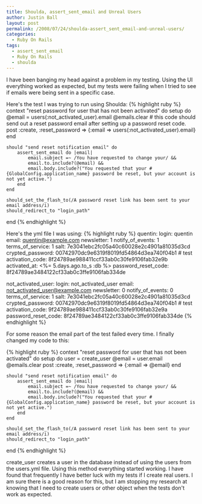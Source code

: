 ```yaml
---
title: Shoulda, assert_sent_email and Unreal Users
author: Justin Ball
layout: post
permalink: /2008/07/24/shoulda-assert_sent_email-and-unreal-users/
categories:
  - Ruby On Rails
tags:
  - assert_sent_email
  - Ruby On Rails
  - shoulda
---
```


I have been banging my head against a problem in my testing.  Using the UI everything worked as expected, but my tests were failing when I tried to see if emails were being sent in a specific case.

Here's the test I was trying to run using Shoulda:
{% highlight ruby %}
context "reset password for user that has not been activated" do
    setup do
        @email = users(:not_activated_user).email
        @emails.clear
        # this code should send out a reset password email after setting up a password reset code.
        post :create, :reset_password => {:email => users(:not_activated_user).email}
    end

    should "send reset notification email" do
        assert_sent_email do |email|
            email.subject =~ /You have requested to change your/ &&
            email.to.include?(@email) &&
            email.body.include?("You requested that your #{GlobalConfig.application_name} password be reset, but your account is not yet active.")
        end
    end

    should_set_the_flash_to(/A password reset link has been sent to your email address/i)
    should_redirect_to "login_path"

end
{% endhighlight %}

Here's the yml file I was using:
{% highlight ruby %}
quentin:
	  login: quentin
	  email: quentin@example.com
	  newsletter: 1
	  notify_of_events: 1
	  terms_of_service: 1
	  salt: 7e3041ebc2fc05a40c60028e2c4901a81035d3cd
	  crypted_password: 00742970dc9e6319f8019fd54864d3ea740f04b1 # test
	  activation_code: 8f24789ae988411ccf33ab0c30fe9106fab32e9b
	  activated_at: <%= 5.days.ago.to_s :db %>
	  password_reset_code: 8f24789ae3484122cf33ab0c3ffe9106fab334de

not_activated_user:
	  login: not_activated_user
	  email: not_activated_user@example.com
	  newsletter: 0
	  notify_of_events: 0
	  terms_of_service: 1
	  salt: 7e3041ebc2fc05a40c60028e2c4901a81035d3cd
	  crypted_password: 00742970dc9e6319f8019fd54864d3ea740f04b1 # test
	  activation_code: 9f24789ae988411ccf33ab0c30fe9106fab32e9a
	  password_reset_code: 8f24789ae3484122cf33ab0c3ffe9106fab334de
{% endhighlight %}

For some reason the email part of the test failed every time.  I finally changed my code to this:

{% highlight ruby %}
context "reset password for user that has not been activated" do
    setup do
        user = create_user
        @email = user.email
        @emails.clear
        post :create, :reset_password => {:email => @email}
     end

    should "send reset notification email" do
        assert_sent_email do |email|
            email.subject =~ /You have requested to change your/ &&
            email.to.include?(@email) &&
            email.body.include?("You requested that your #{GlobalConfig.application_name} password be reset, but your account is not yet active.")
        end
    end

    should_set_the_flash_to(/A password reset link has been sent to your email address/i)
    should_redirect_to "login_path"

end
{% endhighlight %}

create_user creates a user in the database instead of using the users from the users.yml file.  Using this method everything started working.  I have found that frequently I have better luck with my tests if I create real users.  I am sure there is a good reason for this, but I am stopping my research at knowing that I need to create users or other object when the tests don't work as expected.
